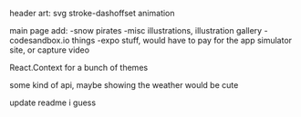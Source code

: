 
header art:
svg stroke-dashoffset animation

main page add:
  -snow pirates
  -misc illustrations, illustration gallery
  -codesandbox.io things
  -expo stuff, would have to pay for the app simulator site, or capture video

React.Context for a bunch of themes

some kind of api, maybe showing the weather would be cute

update readme i guess
